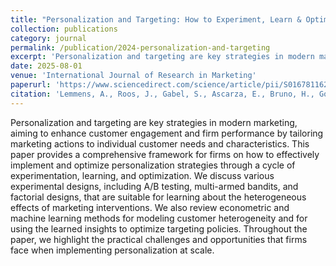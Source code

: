 ```yaml
---
title: "Personalization and Targeting: How to Experiment, Learn & Optimize"
collection: publications
category: journal
permalink: /publication/2024-personalization-and-targeting
excerpt: 'Personalization and targeting are key strategies in modern marketing, aiming to enhance customer engagement and firm performance by tailoring marketing actions to individual customer needs and characteristics.'
date: 2025-08-01
venue: 'International Journal of Research in Marketing'
paperurl: 'https://www.sciencedirect.com/science/article/pii/S016781162500062X'
citation: 'Lemmens, A., Roos, J., Gabel, S., Ascarza, E., Bruno, H., Gordon, B. R., Israeli, A., Feit, E. M., Mela, C., & Netzer, O. (2025). &quot;Personalization and Targeting: How to Experiment, Learn & Optimize.&quot; <i>International Journal of Research in Marketing</i>, forthcoming.'
---
```


Personalization and targeting are key strategies in modern marketing, aiming to enhance customer engagement and firm performance by tailoring marketing actions to individual customer needs and characteristics. This paper provides a comprehensive framework for firms on how to effectively implement and optimize personalization strategies through a cycle of experimentation, learning, and optimization. We discuss various experimental designs, including A/B testing, multi-armed bandits, and factorial designs, that are suitable for learning about the heterogeneous effects of marketing interventions. We also review econometric and machine learning methods for modeling customer heterogeneity and for using the learned insights to optimize targeting policies. Throughout the paper, we highlight the practical challenges and opportunities that firms face when implementing personalization at scale.